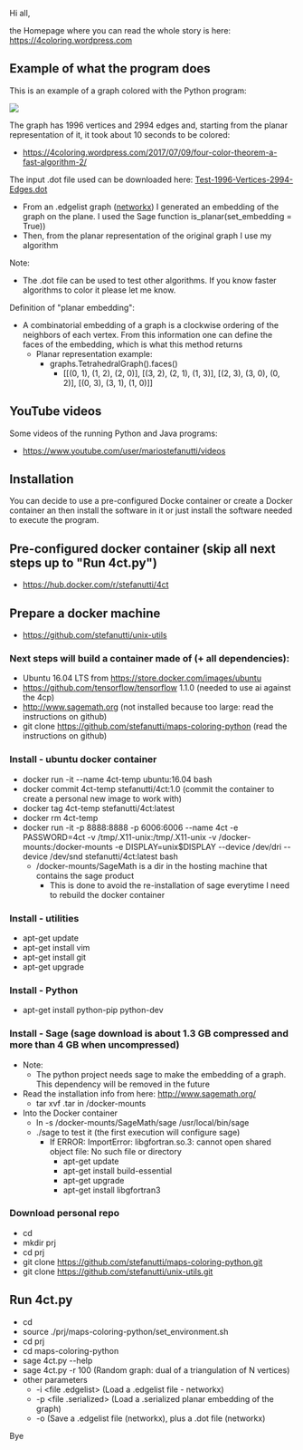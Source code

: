 Hi all,

the Homepage where you can read the whole story is here: https://4coloring.wordpress.com

## Example of what the program does

This is an example of a graph colored with the Python program:
<p>
  <a href="https://github.com/stefanutti/maps-coloring-python/blob/master/graphs_created_and_colored/Test-1996-Vertices-2994-Edges.png">
    <img src="https://github.com/stefanutti/maps-coloring-python/blob/master/graphs_created_and_colored/Test-1996-Vertices-2994-Edges-small.png">
  </a>
</p>

The graph has 1996 vertices and 2994 edges and, starting from the planar representation of it, it took about 10 seconds to be colored:
- https://4coloring.wordpress.com/2017/07/09/four-color-theorem-a-fast-algorithm-2/

The input .dot file used can be downloaded here: <a href="https://github.com/stefanutti/maps-coloring-python/blob/master/graphs_created_and_colored/Test-1996-Vertices-2994-Edges.dot">Test-1996-Vertices-2994-Edges.dot</a>
- From an .edgelist graph (<a href="https://networkx.github.io/documentation/networkx-1.9.1/reference/readwrite.edgelist.html">networkx</a>) I generated an embedding of the graph on the plane. I used the Sage function is_planar(set_embedding = True)) 
- Then, from the planar representation of the original graph I use my algorithm

Note:
- The .dot file can be used to test other algorithms. If you know faster algorithms to color it please let me know.

Definition of "planar embedding":
- A combinatorial embedding of a graph is a clockwise ordering of the neighbors of each vertex. From this information one can define the faces of the embedding, which is what this method returns
  - Planar representation example:
    - graphs.TetrahedralGraph().faces()
      - [[(0, 1), (1, 2), (2, 0)], [(3, 2), (2, 1), (1, 3)], [(2, 3), (3, 0), (0, 2)], [(0, 3), (3, 1), (1, 0)]]

## YouTube videos

Some videos of the running Python and Java programs:
- https://www.youtube.com/user/mariostefanutti/videos

## Installation

You can decide to use a pre-configured Docke container or create a Docker container an then install the software in it or just install the software needed to execute the program.

## Pre-configured docker container (skip all next steps up to "Run 4ct.py")
- https://hub.docker.com/r/stefanutti/4ct

## Prepare a docker machine
- https://github.com/stefanutti/unix-utils

### Next steps will build a container made of (+ all dependencies):
- Ubuntu 16.04 LTS from https://store.docker.com/images/ubuntu
- https://github.com/tensorflow/tensorflow 1.1.0 (needed to use ai against the 4cp)
- http://www.sagemath.org (not installed because too large: read the instructions on github)
- git clone https://github.com/stefanutti/maps-coloring-python (read the instructions on github)

### Install - ubuntu docker container
- docker run -it --name 4ct-temp ubuntu:16.04 bash
- docker commit 4ct-temp stefanutti/4ct:1.0 (commit the container to create a personal new image to work with)
- docker tag 4ct-temp stefanutti/4ct:latest
- docker rm 4ct-temp
- docker run -it -p 8888:8888 -p 6006:6006 --name 4ct -e PASSWORD=4ct -v /tmp/.X11-unix:/tmp/.X11-unix -v /docker-mounts:/docker-mounts -e DISPLAY=unix$DISPLAY --device /dev/dri --device /dev/snd stefanutti/4ct:latest bash
  - /docker-mounts/SageMath is a dir in the hosting machine that contains the sage product
    - This is done to avoid the re-installation of sage everytime I need to rebuild the docker container

### Install - utilities
- apt-get update
- apt-get install vim
- apt-get install git
- apt-get upgrade

### Install - Python
- apt-get install python-pip python-dev

### Install - Sage (sage download is about 1.3 GB compressed and more than 4 GB when uncompressed)
- Note:
  - The python project needs sage to make the embedding of a graph. This dependency will be removed in the future
- Read the installation info from here: http://www.sagemath.org/
  - tar xvf <sage file name>.tar in /docker-mounts
- Into the Docker container
  - ln -s /docker-mounts/SageMath/sage /usr/local/bin/sage
  - ./sage to test it (the first execution will configure sage)
    - If ERROR: ImportError: libgfortran.so.3: cannot open shared object file: No such file or directory
      - apt-get update
      - apt-get install build-essential
      - apt-get upgrade
      - apt-get install libgfortran3
    
### Download personal repo
- cd
- mkdir prj
- cd prj
- git clone https://github.com/stefanutti/maps-coloring-python.git
- git clone https://github.com/stefanutti/unix-utils.git

## Run 4ct.py
- cd
- source ./prj/maps-coloring-python/set_environment.sh
- cd prj
- cd maps-coloring-python
- sage 4ct.py --help
- sage 4ct.py -r 100 (Random graph: dual of a triangulation of N vertices)
- other parameters
  - -i <file .edgelist> (Load a .edgelist file - networkx)
  - -p <file .serialized> (Load a .serialized planar embedding of the graph)
  - -o <file name without extension> (Save a .edgelist file (networkx), plus a .dot file (networkx)

Bye
